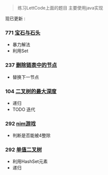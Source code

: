 
>练习LettCode上面的题目 主要使用java实现

现已更新 : 

### 771 [宝石与石头](https://github.com/fantasygg/LettCode-Practice/blob/master/src/main/java/lettcode/JewelsAndStones/Solution.java)         

- 暴力解法
- 利用Set
 
### 237 [删除链表中的节点](https://github.com/fantasygg/LettCode-Practice/blob/master/src/main/java/lettcode/DeleteNodeInaLinkerList/Solution.java)
 
- 替换下一节点

### 104 [二叉树的最大深度](https://github.com/fantasygg/LettCode-Practice/blob/master/src/main/java/lettcode/MaximumDepthOfBinaryTree/Solution.java)

- 递归
- TODO 迭代

### 292 [nim游戏](https://github.com/fantasygg/LettCode-Practice/blob/master/src/main/java/lettcode/NimGame/Solution.java)

- 判断是否能被4整除

### 292 [单值二叉树](https//github.com/fantasygg/LettCode-Practice/blob/master/src/main/java/lettcode/univalued_binary_tree/Solution.java)

- 利用HashSet元素
- 递归